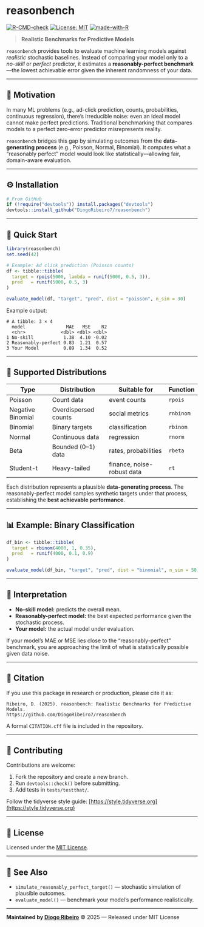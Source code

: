 # reasonbench

[![R-CMD-check](https://github.com/DiogoRibeiro7/reasonbench/actions/workflows/R-CMD-check.yaml/badge.svg)](https://github.com/DiogoRibeiro7/reasonbench/actions/workflows/R-CMD-check.yaml)
[![License: MIT](https://img.shields.io/badge/License-MIT-yellow.svg)](LICENSE)
[![made-with-R](https://img.shields.io/badge/Made%20with-R-276DC3.svg)](https://cran.r-project.org/)


> **Realistic Benchmarks for Predictive Models**

`reasonbench` provides tools to evaluate machine learning models against *realistic* stochastic baselines.
Instead of comparing your model only to a *no-skill* or *perfect* predictor, it estimates a **reasonably-perfect benchmark**—the lowest achievable error given the inherent randomness of your data.

---

## 🧭 Motivation

In many ML problems (e.g., ad-click prediction, counts, probabilities, continuous regression), there’s irreducible noise:
even an ideal model cannot make perfect predictions.
Traditional benchmarking that compares models to a perfect zero-error predictor misrepresents reality.

`reasonbench` bridges this gap by simulating outcomes from the **data-generating process** (e.g., Poisson, Normal, Binomial).
It computes what a “reasonably perfect” model would look like statistically—allowing fair, domain-aware evaluation.

---

## ⚙️ Installation

```r
# From GitHub
if (!require("devtools")) install.packages("devtools")
devtools::install_github("DiogoRibeiro7/reasonbench")
```

---

## 🚀 Quick Start

```r
library(reasonbench)
set.seed(42)

# Example: Ad click prediction (Poisson counts)
df <- tibble::tibble(
  target = rpois(5000, lambda = runif(5000, 0.5, 3)),
  pred   = runif(5000, 0.5, 3)
)

evaluate_model(df, "target", "pred", dist = "poisson", n_sim = 30)
```

Example output:

```
# A tibble: 3 × 4
  model               MAE   MSE    R2
  <chr>             <dbl> <dbl> <dbl>
1 No-skill           1.38  4.10 -0.02
2 Reasonably-perfect 0.83  1.21  0.57
3 Your Model         0.89  1.34  0.52
```

---

## 🧩 Supported Distributions

| Type              | Distribution         | Suitable for               | Function  |
| ----------------- | -------------------- | -------------------------- | --------- |
| Poisson           | Count data           | event counts               | `rpois`   |
| Negative Binomial | Overdispersed counts | social metrics             | `rnbinom` |
| Binomial          | Binary targets       | classification             | `rbinom`  |
| Normal            | Continuous data      | regression                 | `rnorm`   |
| Beta              | Bounded (0–1) data   | rates, probabilities       | `rbeta`   |
| Student-t         | Heavy-tailed         | finance, noise-robust data | `rt`      |

Each distribution represents a plausible **data-generating process**.
The reasonably-perfect model samples synthetic targets under that process, establishing the **best achievable performance**.

---

## 📊 Example: Binary Classification

```r
df_bin <- tibble::tibble(
  target = rbinom(4000, 1, 0.35),
  pred   = runif(4000, 0.1, 0.9)
)

evaluate_model(df_bin, "target", "pred", dist = "binomial", n_sim = 50)
```

---

## 🧠 Interpretation

* **No-skill model:** predicts the overall mean.
* **Reasonably-perfect model:** the best expected performance given the stochastic process.
* **Your model:** the actual model under evaluation.

If your model’s MAE or MSE lies close to the “reasonably-perfect” benchmark,
you are approaching the limit of what is statistically possible given data noise.

---

## 📄 Citation

If you use this package in research or production, please cite it as:

```
Ribeiro, D. (2025). reasonbench: Realistic Benchmarks for Predictive Models.
https://github.com/DiogoRibeiro7/reasonbench
```

A formal `CITATION.cff` file is included in the repository.

---

## 🤝 Contributing

Contributions are welcome:

1. Fork the repository and create a new branch.
2. Run `devtools::check()` before submitting.
3. Add tests in `tests/testthat/`.

Follow the tidyverse style guide:
[https://style.tidyverse.org](https://style.tidyverse.org)

---

## 🧾 License

Licensed under the [MIT License](LICENSE).

---

## 🧩 See Also

* `simulate_reasonably_perfect_target()` — stochastic simulation of plausible outcomes.
* `evaluate_model()` — benchmark your model’s performance realistically.

---

**Maintained by [Diogo Ribeiro](https://diogoribeiro7.github.io/)**
© 2025 — Released under MIT License
